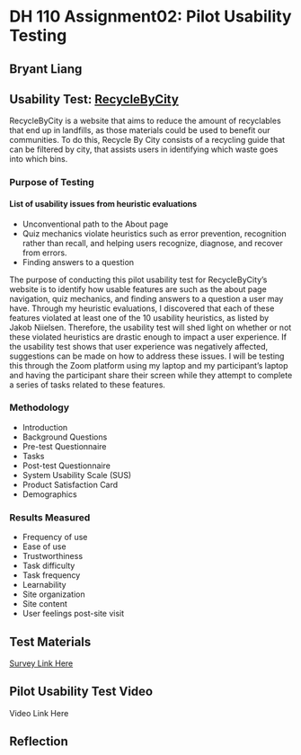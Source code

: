 # DH 110 Assignment02: Pilot Usability Testing
## Bryant Liang

## Usability Test: [RecycleByCity](https://www.recyclebycity.com)
RecycleByCity is a website that aims to reduce the amount of recyclables that end up in landfills, as those materials could be used to benefit our communities. To do this, Recycle By City consists of a recycling guide that can be filtered by city, that assists users in identifying which waste goes into which bins.

### Purpose of Testing

#### List of usability issues from heuristic evaluations
* Unconventional path to the About page 
* Quiz mechanics violate heuristics such as error prevention, recognition rather than recall, and helping users recognize, diagnose, and recover from errors. 
* Finding answers to a question 

The purpose of conducting this pilot usability test for RecycleByCity’s website is to identify how usable features are such as the about page navigation, quiz mechanics, and finding answers to a question a user may have. Through my heuristic evaluations, I discovered that each of these features violated at least one of the 10 usability heuristics, as listed by Jakob Niielsen. Therefore, the usability test will shed light on whether or not these violated heuristics are drastic enough to impact a user experience. If the usability test shows that user experience was negatively affected, suggestions can be made on how to address these issues. I will be testing this through the Zoom platform using my laptop and my participant’s laptop and having the participant share their screen while they attempt to complete a series of tasks related to these features. 

### Methodology
* Introduction
* Background Questions
* Pre-test Questionnaire
* Tasks
* Post-test Questionnaire
* System Usability Scale (SUS)
* Product Satisfaction Card
* Demographics

### Results Measured
* Frequency of use
* Ease of use
* Trustworthiness
* Task difficulty
* Task frequency
* Learnability
* Site organization
* Site content
* User feelings post-site visit

## Test Materials
[Survey Link Here](https://forms.gle/wZVeyhqXZuG3tSmu8)

## Pilot Usability Test Video
Video Link Here

## Reflection

